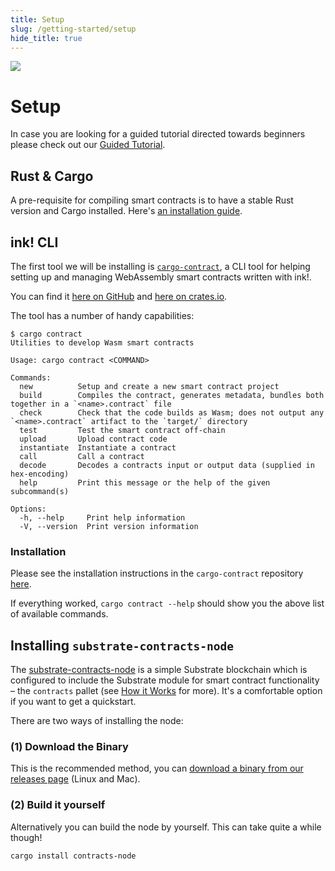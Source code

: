 ```yaml
---
title: Setup
slug: /getting-started/setup
hide_title: true
---
```


<img src="/img/title/setup.svg" className="titlePic" />

# Setup

In case you are looking for a guided tutorial directed
towards beginners please check out our [Guided Tutorial](https://docs.substrate.io/tutorials/smart-contracts/).

## Rust & Cargo

A pre-requisite for compiling smart contracts is to have a stable Rust version and Cargo installed. Here's [an installation guide](https://doc.rust-lang.org/cargo/getting-started/installation.html).

## ink! CLI

The first tool we will be installing is [`cargo-contract`](https://github.com/paritytech/cargo-contract),
a CLI tool for helping setting up and managing WebAssembly smart contracts written with ink!.

You can find it [here on GitHub](https://github.com/paritytech/cargo-contract)
and [here on crates.io](https://crates.io/crates/cargo-contract).

The tool has a number of handy capabilities:

```
$ cargo contract       
Utilities to develop Wasm smart contracts

Usage: cargo contract <COMMAND>

Commands:
  new          Setup and create a new smart contract project
  build        Compiles the contract, generates metadata, bundles both together in a `<name>.contract` file
  check        Check that the code builds as Wasm; does not output any `<name>.contract` artifact to the `target/` directory
  test         Test the smart contract off-chain
  upload       Upload contract code
  instantiate  Instantiate a contract
  call         Call a contract
  decode       Decodes a contracts input or output data (supplied in hex-encoding)
  help         Print this message or the help of the given subcommand(s)

Options:
  -h, --help     Print help information
  -V, --version  Print version information
```

### Installation

Please see the installation instructions in the `cargo-contract` repository [here](https://github.com/paritytech/cargo-contract#installation).

If everything worked, `cargo contract --help` should show you the above list of available commands.

## Installing `substrate-contracts-node`

The [substrate-contracts-node](https://github.com/paritytech/substrate-contracts-node) is
a simple Substrate blockchain which is configured to include the Substrate module for
smart contract functionality – the `contracts` pallet (see [How it Works](../intro/how-it-works.md) for more).
It's a comfortable option if you want to get a quickstart.

There are two ways of installing the node:

### (1) Download the Binary
This is the recommended method, you can
[download a binary from our releases page](https://github.com/paritytech/substrate-contracts-node/releases)
(Linux and Mac). 

### (2) Build it yourself

Alternatively you can build the node by yourself.
This can take quite a while though!

```bash
cargo install contracts-node
```
